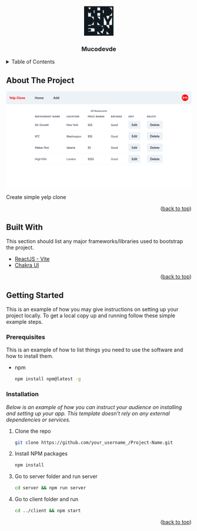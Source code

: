 <a name="readme-top"></a>

<!-- MY PROJECT -->
<br />
<div align="center">
  <img src="./client/public/my_logo.png" alt="Logo" width="80" height="80">
  <h3 align="center">Mucodevde</h3>
</div>

<!-- TABLE OF CONTENTS -->
<details>
  <summary>Table of Contents</summary>
  <ol>
    <li><a href="#about-the-project">About The Project</a><li>
    <li><a href="#built-with">Built With</a></li>
    <li><a href="#getting-started">Getting Started</a></li>
    <ol>
      <li><a href="#prerequisites">Prerequisites</a></li>
      <li><a href="#installation">Installation</a></li>
    </ol>
  </ol>
</details>

<!-- ABOUT THE PROJECT -->
## About The Project

![simple yelp clone](./client/public/simple_yelp_clone.png)

Create simple yelp clone

<p align="right">(<a href="#readme-top">back to top</a>)</p>

## Built With

This section should list any major frameworks/libraries used to bootstrap the project.

* [ReactJS - Vite](https://vitejs.dev/)
* [Chakra UI](https://chakra-ui.com/)

<p align="right">(<a href="#readme-top">back to top</a>)</p>

<!-- GETTING STARTED -->
## Getting Started
This is an example of how you may give instructions on setting up your project locally.
To get a local copy up and running follow these simple example steps.

### Prerequisites
This is an example of how to list things you need to use the software and how to install them.
* npm
  ```sh
  npm install npm@latest -g
  ```

### Installation

_Below is an example of how you can instruct your audience on installing and setting up your app. This template doesn't rely on any external dependencies or services._

1. Clone the repo
   ```sh
   git clone https://github.com/your_username_/Project-Name.git
   ```
2. Install NPM packages
   ```sh
   npm install
   ```
3. Go to server folder and run server
   ```sh
   cd server && npm run server
   ```
4. Go to client folder and run
   ```sh
   cd ../client && npm start
   ```

<p align="right">(<a href="#readme-top">back to top</a>)</p>